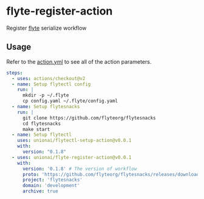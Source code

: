 # flyte-register-action
Register [flyte](https://github.com/flyteorg/flyte) serialize workflow

## Usage

Refer to the [action.yml](https://github.com/unionai/flyte-register-action/blob/master/action.yml)
to see all of the action parameters.

```yaml
steps:
  - uses: actions/checkout@v2
  - name: Setup flytectl config
    run: |
      mkdir -p ~/.flyte
      cp config.yaml ~/.flyte/config.yaml
  - name: Setup flytesnacks
    run: |
      git clone https://github.com/flyteorg/flytesnacks
      cd flytesnacks
      make start
  - name: Setup flytectl
    uses: unionai/flytectl-setup-action@v0.0.1
    with:
      version: "0.1.8"
  - uses: unionai/flyte-register-action@v0.0.1
    with:
      version: '0.1.8' # The version of workflow
      proto: 'https://github.com/flyteorg/flytesnacks/releases/download/v0.2.89/flytesnacks-core.tgz'
      project: 'flytesnacks'
      domain: 'development'
      archive: true
```

